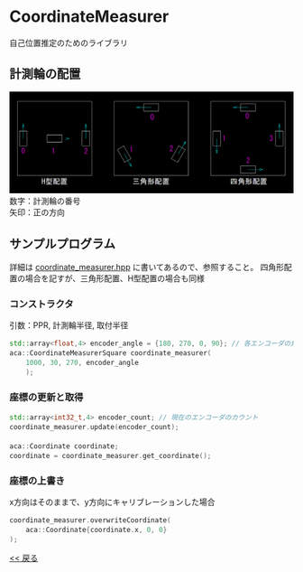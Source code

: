 # CoordinateMeasurer

自己位置推定のためのライブラリ


## 計測輪の配置
![計測輪配置の図](measuring_wheel_position.png "計測輪配置")
数字：計測輪の番号  
矢印：正の方向  


## サンプルプログラム
詳細は [coordinate_measurer.hpp](..\coordinate_measurer.hpp) に書いてあるので、参照すること。
四角形配置の場合を記すが、三角形配置、H型配置の場合も同様

### コンストラクタ
引数：PPR, 計測輪半径, 取付半径
```C++
std::array<float,4> encoder_angle = {180, 270, 0, 90}; // 各エンコーダの角度
aca::CoordinateMeasurerSquare coordinate_measurer(
    1000, 30, 270, encoder_angle
    );
```

### 座標の更新と取得
```C++
std::array<int32_t,4> encoder_count; // 現在のエンコーダのカウント
coordinate_measurer.update(encoder_count);

aca::Coordinate coordinate;
coordinate = coordinate_measurer.get_coordinate();
```

### 座標の上書き
x方向はそのままで、y方向にキャリブレーションした場合
```C++
coordinate_measurer.overwriteCoordinate(
    aca::Coordinate{coordinate.x, 0, 0}
);
```

[<< 戻る](../README.md)
